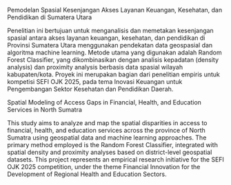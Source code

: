 Pemodelan Spasial Kesenjangan Akses Layanan Keuangan, Kesehatan, dan Pendidikan di Sumatera Utara

Penelitian ini bertujuan untuk menganalisis dan memetakan kesenjangan spasial antara akses layanan keuangan, kesehatan, dan pendidikan di Provinsi Sumatera Utara menggunakan pendekatan data geospasial dan algoritma machine learning. Metode utama yang digunakan adalah Random Forest Classifier, yang dikombinasikan dengan analisis kepadatan (density analysis) dan proximity analysis berbasis data spasial wilayah kabupaten/kota. Proyek ini merupakan bagian dari penelitian empiris untuk kompetisi SEFI OJK 2025, pada tema Inovasi Keuangan untuk Pengembangan Sektor Kesehatan dan Pendidikan Daerah.

Spatial Modeling of Access Gaps in Financial, Health, and Education Services in North Sumatra

This study aims to analyze and map the spatial disparities in access to financial, health, and education services across the province of North Sumatra using geospatial data and machine learning approaches. The primary method employed is the Random Forest Classifier, integrated with spatial density and proximity analyses based on district-level geospatial datasets. This project represents an empirical research initiative for the SEFI OJK 2025 competition, under the theme Financial Innovation for the Development of Regional Health and Education Sectors.
